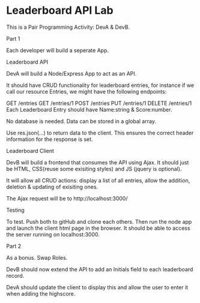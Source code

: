 # Leaderboard API Lab

This is a Pair Programming Activity: DevA & DevB.

Part 1

Each developer will build a seperate App.

Leaderboard API

DevA will build a Node/Express App to act as an API.

It should have CRUD functionality for leaderboard entries, for instance if we call our resource Entries, we might have the following endpoints:

GET /entries
GET /entries/1
POST /entries
PUT /entries/1
DELETE /entries/1
Each Leaderboard Entry should have Name:string & Score:number.

No database is needed. Data can be stored in a global array.

Use res.json(...) to return data to the client. This ensures the correct header information for the response is set.

Leaderboard Client

DevB will build a frontend that consumes the API using Ajax. It should just be HTML, CSS(reuse some exisiting styles) and JS (jquery is optional).

It will allow all CRUD actions: display a list of all entries, allow the addition, deletion & updating of exisiting ones.

The Ajax request will be to http://localhost:3000/

Testing

To test. Push both to gitHub and clone each others. Then run the node app and launch the client html page in the browser. It should be able to access the server running on localhost:3000.

Part 2

As a bonus. Swap Roles.

DevB should now extend the API to add an Initials field to each leaderboard record.

DevA should update the client to display this and allow the user to enter it when adding the highscore.
